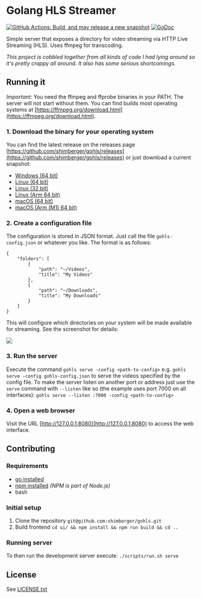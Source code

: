 # Golang HLS Streamer

[![GitHub Actions: Build, and may release a new snapshot](https://github.com/shimberger/gohls/actions/workflows/build_and_release_snapshot.yml/badge.svg)](https://github.com/shimberger/gohls/actions/workflows/build_and_release_snapshot.yml) 
[![GoDoc](https://godoc.org/github.com/shimberger/gohls?status.svg)](https://godoc.org/github.com/shimberger/gohls)  

Simple server that exposes a directory for video streaming via HTTP Live Streaming (HLS). Uses ffmpeg for transcoding.

*This project is cobbled together from all kinds of code I had lying around so it's pretty crappy all around. It also has some serious shortcomings.*

## Running it

*Important*: You need the ffmpeg and ffprobe binaries in your PATH. The server will not start without them. You can find builds most operating systems at [https://ffmpeg.org/download.html](https://ffmpeg.org/download.html).

### 1. Download the binary for your operating system

You can find the latest release on the releases page [https://github.com/shimberger/gohls/releases](https://github.com/shimberger/gohls/releases) or just download a current snapshot:

- [Windows (64 bit)](https://s3.amazonaws.com/gohls/gohls-windows-amd64-snapshot.tar.gz)
- [Linux (64 bit)](https://s3.amazonaws.com/gohls/gohls-linux-amd64-snapshot.tar.gz)
- [Linux (32 bit)](https://s3.amazonaws.com/gohls/gohls-linux-386-snapshot.tar.gz)
- [Linux (Arm 64 bit)](https://s3.amazonaws.com/gohls/gohls-linux-arm64-snapshot.tar.gz)
- [macOS (64 bit)](https://s3.amazonaws.com/gohls/gohls-osx-snapshot.tar.gz)
- [macOS (Arm (M1) 64 bit)](https://s3.amazonaws.com/gohls/gohls-osx-arm64-snapshot.tar.gz)

### 2. Create a configuration file

The configuration is stored in JSON format. Just call the file `gohls-config.json` or whatever you like. The format is as follows:

```
{
	"folders": [
		{
			"path": "~/Videos",
			"title": "My Videos"
		},
		{
			"path": "~/Downloads",
			"title": "My Downloads"
		}
	]
}
```

This will configure which directories on your system will be made available for streaming. See the screenshot for details:

![](https://s3-eu-west-1.amazonaws.com/captured-krxvuizy1557lsmzs8mvzdj4/yd4ei-20181024-24215053.png)

### 3. Run the server

Execute the command `gohls serve -config <path-to-config>` e.g. `gohls serve -config gohls-config.json` to serve the videos specified by the config file. To make the server listen on another port or address just use the `serve` command with `--listen` like so (the example uses port 7000 on all interfaces): `gohls serve --listen :7000 -config <path-to-config>`

### 4. Open a web browser

Visit the URL [http://127.0.0.1:8080](http://127.0.0.1:8080) to access the web interface.

## Contributing

### Requirements

- [go installed](https://golang.org/dl/)
- [npm installed](https://nodejs.org/en/) *(NPM is part of Node.js)*
- bash

### Initial setup

1. Clone the repository `git@github.com:shimberger/gohls.git`
2. Build frontend `cd ui/ && npm install && npm run build && cd ..`

### Running server

To then run the development server execute: `./scripts/run.sh serve`

## License

See [LICENSE.txt](https://github.com/shimberger/gohls/blob/master/LICENSE.txt)
